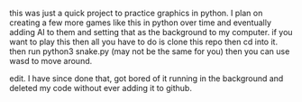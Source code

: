 this was just a quick project to practice graphics in python. I plan on creating a few more games like this in python over time and eventually adding AI to them and setting that as the background to my computer.
if you want to play this then all you have to do is clone this repo then cd into it. then run python3 snake.py (may not be the same for you) then you can use wasd to move around.

edit. I have since done that, got bored of it running in the background and deleted my code without ever adding it to github. 
